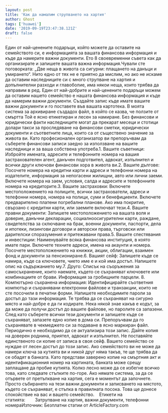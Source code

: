 ```yaml
---
layout: post
title: 'Как да намалим струпването на хартия'
author: Ghost
tags: ['huawei']
date: '2019-09-19T23:47:38.121Z'
draft: false
---
```


Един от най-ценените подаръци, който можете да оставите на семейството си, е информацията за вашата финансова информация и къде да намерите важни документи. Ето 8 своевременни съвета как да организирате и запишете вашата важна информация.Чували сте поговорката: „Две неща в живота са сигурни: плащането на данъци и умирането“. Нито едно от тях не е приятно да мислим, но ако не искаме да оставим наследниците си с много струпване на хартия и допълнителни разходи и главоболие, има някои неща, които трябва да направим в ред. Един от най-добрите и най-ценените подаръци можем да оставим нашето семейство е нашата финансова информация и къде да намерим важни документи. Създайте запис къде имате вашите важни документи и го поставете във вашата картотека. В моята система за архивиране създадох файл, в който се казва, че ползите от смъртта Той е ясно етикетиран и лесен за намиране. Без финансови и юридически факти наследниците могат да прекарат месеци и стотици долари такси за проследяване на финансови сметки, юридически документи и съответните лица, които са от съществено значение за живота ви. Като професионален организатор ви препоръчвам да съберете финансови записи заедно за използване на вашите наследници и за ваша собствена употреба.1. Вашите съветници: Избройте имената, адресите и телефонните номера на вашия застрахователен агент, данъчен подготвител, адвокат, изпълнител и всички други ключови финансови хора в живота ви.2. Вашите дългове: Посочете номера на кредитни карти и адреси и телефонни номера на издателите, информация за непогасени жилищни, авто или лични заеми. Включете номера на заем, условия, салда и адресите и телефонните номера на кредиторите.3. Вашите застраховки: Включете местоположението на полиците, всички застрахователи, адреси и телефонни номера, номера на полици, суми и бенефициенти. Включете предварително платени погребални планове. Ако има покритие, свързано с кредитни карти, или заемите включват тези.4. Вашите правни документи: Запишете местоположението на вашата воля и доверие, данъчни декларации, социалноосигурителни карти, раждане, свидетелства за сключване на брак, военни документи, паспорти, дела и ипотеки, лизингови договори и авторски права, търговски или дарителски споразумения и притежавани права.5. Вашите спестявания и инвестиции: Наименувайте всяка финансова институция, в която имате пари. Включете техните адреси, имена на акаунти и номера. Посочете местоположението на книжки, акции, облигации, взаимен фонд и документи за пенсиониране.6. Вашият сейф: Запишете къде се намира, къде са ключовете, чието име е и кой има достъп. Напишете опис на съдържанието му.7. Друго: Списък на съоръжения за самосъхранение, които наемате, където се съхраняват ключовете или комбинациите от брави. Информация за гробищните парцели. 8. Компютърно съхранена информация: Идентифицирайте съответния компютър и съхранявани електронни файлове и транзакции, които не сте посочили в печатни форми. Напишете необходимите пароли за достъп до тази информация. Те трябва да се съхраняват на сигурно място и най-добре е да ги кодирате. Нека някой знае какъв е кодът, за да може да получи достъп до вашите файлове, но паролите са запазени. След като съберете всички тези документи и запишете къде се съхраняват, запазете едно копие в дома си. Препоръчвам да го съхранявате в чекмеджето си за подаване в ясно маркиран файл. Периодично е необходимо да се актуализира този запис. Дайте копия на доверен роднина, приятел, адвокат и изпълнител. Не поставяйте единственото си копие от записа в своя сейф. Вашето семейство се нуждае от лесен достъп до този запис. Ако семейството ви не може да намери ключа за кутията ви и никой друг няма такъв, те ще трябва да се обадят в банката. Като представи заверено копие на смъртния акт и идентификационния номер на картината, банката може срещу заплащане да пробие кутията. Колко лесно може да се избегне всичко това, като следвате стъпките по-горе. Ако нямате система, за да се отървете от претъпкване на хартия, сега е моментът да започнете. Просто събирането на тези важни документи и записването на мястото, където се съхраняват, е стъпка в правилната посока. Това ще донесе спокойствие на вас и вашето семейство.    Етикети на статията:        Затрупване на хартия, важни документи, телефонни номераИзточник: Безплатни статии от ArticleFactory.com

